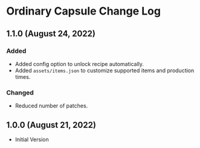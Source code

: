 # Ordinary Capsule Change Log

## 1.1.0 (August 24, 2022)

### Added

* Added config option to unlock recipe automatically.
* Added `assets/items.json` to customize supported items and production times.

### Changed

* Reduced number of patches.

## 1.0.0 (August 21, 2022)

* Initial Version